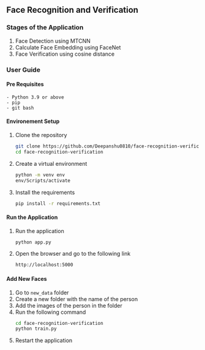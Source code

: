 ## Face Recognition and Verification

### Stages of the Application
1. Face Detection using MTCNN
2. Calculate Face Embedding using FaceNet
3. Face Verification using cosine distance

### User Guide
#### Pre Requisites
    - Python 3.9 or above
    - pip
    - git bash

#### Environement Setup

1. Clone the repository
    ```bash
    git clone https://github.com/Deepanshu0810/face-recognition-verification.git
    cd face-recognition-verification
    ```
2. Create a virtual environment
    ```bash
    python -m venv env
    env/Scripts/activate
    ```
3. Install the requirements
    ```bash
    pip install -r requirements.txt
    ```

#### Run the Application
1. Run the application
    ```bash
    python app.py
    ```
2. Open the browser and go to the following link
    ```bash
    http://localhost:5000
    ```

#### Add New Faces
1. Go to `new_data` folder
2. Create a new folder with the name of the person
3. Add the images of the person in the folder
4. Run the following command
    ```bash
    cd face-recognition-verification
    python train.py
    ```
5. Restart the application
